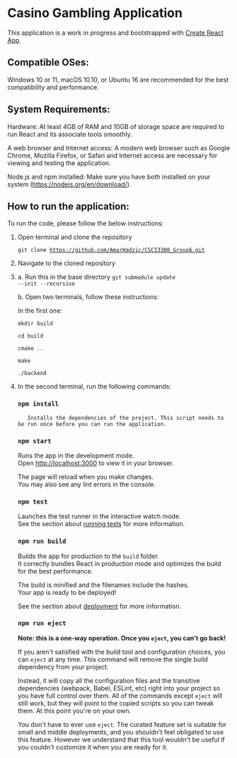 # Casino Gambling Application

This application is a work in progress and bootstrapped with [Create React App](https://github.com/facebook/create-react-app).

## Compatible OSes:

Windows 10 or 11, macOS 10.10, or Ubuntu 16 are recommended for the best compatibility and performance.

## System Requirements:

Hardware: At least 4GB of RAM and 10GB of storage space are required to run React and its associate tools smoothly.

A web browser and Internet access: A modern web browser such as Google Chrome, Mozilla Firefox, or Safari and Internet access are necessary for viewing and testing the application.

Node.js and npm installed: Make sure you have both installed on your system (https://nodejs.org/en/download/).

## How to run the application:

To run the code, please follow the below instructions:

1. Open terminal and clone the repository

     <code>git clone https://github.com/AmarHadzic/CSCI3300_Group6.git </code>

2. Navigate to the cloned repository
3. a. Run this in the base directory <code>git submodule update --init --recursive </code>

     b. Open two terminals, follow these instructions:

     In the first one:

     <code>mkdir build</code>

     <code>cd build</code>

     <code>cmake ..</code>

     <code>make</code>

     <code>./backend</code>

1. In the second terminal, run the following commands:

     ### `npm install`

          Installs the dependencies of the project. This script needs to be run once before you can run the application.

     ### `npm start`

     Runs the app in the development mode.\
     Open [http://localhost:3000](http://localhost:3000) to view it in your browser.

     The page will reload when you make changes.\
     You may also see any lint errors in the console.

     ### `npm test`

     Launches the test runner in the interactive watch mode.\
     See the section about [running tests](https://facebook.github.io/create-react-app/docs/running-tests) for more information.

     ### `npm run build`

     Builds the app for production to the `build` folder.\
     It correctly bundles React in production mode and optimizes the build for the best performance.

     The build is minified and the filenames include the hashes.\
     Your app is ready to be deployed!

     See the section about [deployment](https://facebook.github.io/create-react-app/docs/deployment) for more information.

     ### `npm run eject`

     **Note: this is a one-way operation. Once you `eject`, you can't go back!**

     If you aren't satisfied with the build tool and configuration choices, you can `eject` at any time. This command will remove the single build dependency from your project.

     Instead, it will copy all the configuration files and the transitive dependencies (webpack, Babel, ESLint, etc) right into your project so you have full control over them. All of 
     the commands except `eject` will still work, but they will point to the copied scripts so you can tweak them. At this point you're on your own.

     You don't have to ever use `eject`. The curated feature set is suitable for small and middle deployments, and you shouldn't feel obligated to use this feature. However we understand 
     that this tool wouldn't be useful if you couldn't customize it when you are ready for it.
